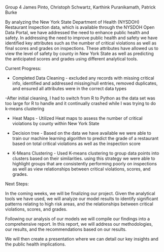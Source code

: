 Group 4
James Pinto, Christoph Schwartz, Karthink Puranikamath, Patrick Burke

By analyzing the New York State Department of Health (NYSDOH) Restaurant Inspection data, which is available through the NYSDOH Open Data Portal, we have addressed the need to enhance public health and safety. In addressing the need to improve public health and safety we have identified key attributes such as the number of critical violations as well as final scores and grades on inspections. These attributes have allowed us to view the level of safety by county in New York State as well as predicting the anticipated scores and grades using different analytical tools. 

Current Progress:

- Completed Data Cleaning - excluded any records with missing critical info, identified and addressed missing/null entries, removed duplicates, and ensured all attributes were in the correct data types

-After initial cleaning, I had to switch from R to Python as the data set was too large for R to handle and it continually crashed while I was trying to do k-means clustering 

- Heat Maps - Utilized Heat maps to assess the number of critical violations by county within New York State

- Decision tree - Based on the data we have available we were able to train our machine learning algorithm to predict the grade of a restaurant based on total critical violations as well as the inspection score
 
- K-Means Clustering - Used K-means clustering to group data points into clusters based on their similarities. using this strategy we were able to highlight groups that are consistently performing poorly on inspections as well as view relationships between critical violations, scores, and grades.

Next Steps:

In the coming weeks, we will be finalizing our project. Given the analytical tools we have used, we will analyze our model results to identify significant patterns relating to high risk areas, and the relationships between critical violations, scores, and grades. 

Following our analysis of our models we will compile our findings into a comprehensive report. In this report, we will address our methodologies, our results, and the recommendations based on our results. 

We will then create a presentation where we can detail our key insights and the public health implications.

  
